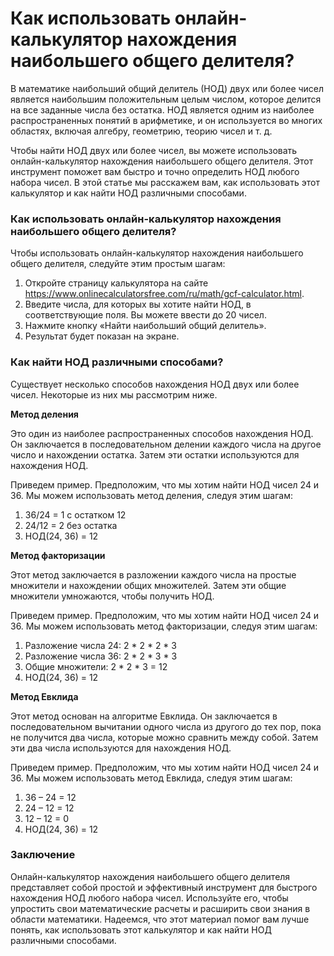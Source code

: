 Как использовать онлайн-калькулятор нахождения наибольшего общего делителя?
===========================================================================

В математике наибольший общий делитель (НОД) двух или более чисел является наибольшим положительным целым числом, которое делится на все заданные числа без остатка. НОД является одним из наиболее распространенных понятий в арифметике, и он используется во многих областях, включая алгебру, геометрию, теорию чисел и т. д.

Чтобы найти НОД двух или более чисел, вы можете использовать онлайн-калькулятор нахождения наибольшего общего делителя. Этот инструмент поможет вам быстро и точно определить НОД любого набора чисел. В этой статье мы расскажем вам, как использовать этот калькулятор и как найти НОД различными способами.

### Как использовать онлайн-калькулятор нахождения наибольшего общего делителя?

Чтобы использовать онлайн-калькулятор нахождения наибольшего общего делителя, следуйте этим простым шагам:

1. Откройте страницу калькулятора на сайте <https://www.onlinecalculatorsfree.com/ru/math/gcf-calculator.html>.
2. Введите числа, для которых вы хотите найти НОД, в соответствующие поля. Вы можете ввести до 20 чисел.
3. Нажмите кнопку «Найти наибольший общий делитель».
4. Результат будет показан на экране.

### Как найти НОД различными способами?

Существует несколько способов нахождения НОД двух или более чисел. Некоторые из них мы рассмотрим ниже.

**Метод деления**

Это один из наиболее распространенных способов нахождения НОД. Он заключается в последовательном делении каждого числа на другое число и нахождении остатка. Затем эти остатки используются для нахождения НОД.

Приведем пример. Предположим, что мы хотим найти НОД чисел 24 и 36. Мы можем использовать метод деления, следуя этим шагам:

1. 36/24 = 1 с остатком 12
2. 24/12 = 2 без остатка
3. НОД(24, 36) = 12

**Метод факторизации**

Этот метод заключается в разложении каждого числа на простые множители и нахождении общих множителей. Затем эти общие множители умножаются, чтобы получить НОД.

Приведем пример. Предположим, что мы хотим найти НОД чисел 24 и 36. Мы можем использовать метод факторизации, следуя этим шагам:

1. Разложение числа 24: 2 \* 2 \* 2 \* 3
2. Разложение числа 36: 2 \* 2 \* 3 \* 3
3. Общие множители: 2 \* 2 \* 3 = 12
4. НОД(24, 36) = 12

**Метод Евклида**

Этот метод основан на алгоритме Евклида. Он заключается в последовательном вычитании одного числа из другого до тех пор, пока не получится два числа, которые можно сравнить между собой. Затем эти два числа используются для нахождения НОД.

Приведем пример. Предположим, что мы хотим найти НОД чисел 24 и 36. Мы можем использовать метод Евклида, следуя этим шагам:

1. 36 – 24 = 12
2. 24 – 12 = 12
3. 12 – 12 = 0
4. НОД(24, 36) = 12

### Заключение

Онлайн-калькулятор нахождения наибольшего общего делителя представляет собой простой и эффективный инструмент для быстрого нахождения НОД любого набора чисел. Используйте его, чтобы упростить свои математические расчеты и расширить свои знания в области математики. Надеемся, что этот материал помог вам лучше понять, как использовать этот калькулятор и как найти НОД различными способами.